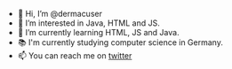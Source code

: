 - 👋 Hi, I’m @dermacuser
- 👀 I’m interested in Java, HTML and JS.
- 🌱 I’m currently learning HTML, JS and Java.
- 📚 I'm currently studying computer science in Germany.
- 📫 You can reach me on [twitter](https://twitter.com/dermacbenutzer)
